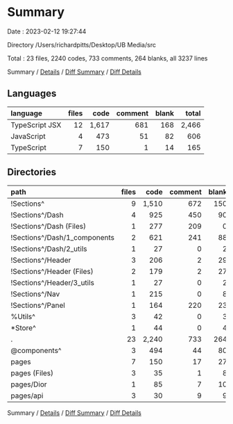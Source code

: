 # Summary

Date : 2023-02-12 19:27:44

Directory /Users/richardpitts/Desktop/UB Media/src

Total : 23 files,  2240 codes, 733 comments, 264 blanks, all 3237 lines

Summary / [Details](details.md) / [Diff Summary](diff.md) / [Diff Details](diff-details.md)

## Languages
| language | files | code | comment | blank | total |
| :--- | ---: | ---: | ---: | ---: | ---: |
| TypeScript JSX | 12 | 1,617 | 681 | 168 | 2,466 |
| JavaScript | 4 | 473 | 51 | 82 | 606 |
| TypeScript | 7 | 150 | 1 | 14 | 165 |

## Directories
| path | files | code | comment | blank | total |
| :--- | ---: | ---: | ---: | ---: | ---: |
| !Sections^ | 9 | 1,510 | 672 | 150 | 2,332 |
| !Sections^/Dash | 4 | 925 | 450 | 90 | 1,465 |
| !Sections^/Dash (Files) | 1 | 277 | 209 | 0 | 486 |
| !Sections^/Dash/1_components | 2 | 621 | 241 | 88 | 950 |
| !Sections^/Dash/2_utils | 1 | 27 | 0 | 2 | 29 |
| !Sections^/Header | 3 | 206 | 2 | 29 | 237 |
| !Sections^/Header (Files) | 2 | 179 | 2 | 27 | 208 |
| !Sections^/Header/3_utils | 1 | 27 | 0 | 2 | 29 |
| !Sections^/Nav | 1 | 215 | 0 | 8 | 223 |
| !Sections^/Panel | 1 | 164 | 220 | 23 | 407 |
| %Utils^ | 3 | 42 | 0 | 3 | 45 |
| *Store^ | 1 | 44 | 0 | 4 | 48 |
| . | 23 | 2,240 | 733 | 264 | 3,237 |
| @components^ | 3 | 494 | 44 | 80 | 618 |
| pages | 7 | 150 | 17 | 27 | 194 |
| pages (Files) | 3 | 35 | 1 | 8 | 44 |
| pages/Dior | 1 | 85 | 7 | 10 | 102 |
| pages/api | 3 | 30 | 9 | 9 | 48 |

Summary / [Details](details.md) / [Diff Summary](diff.md) / [Diff Details](diff-details.md)